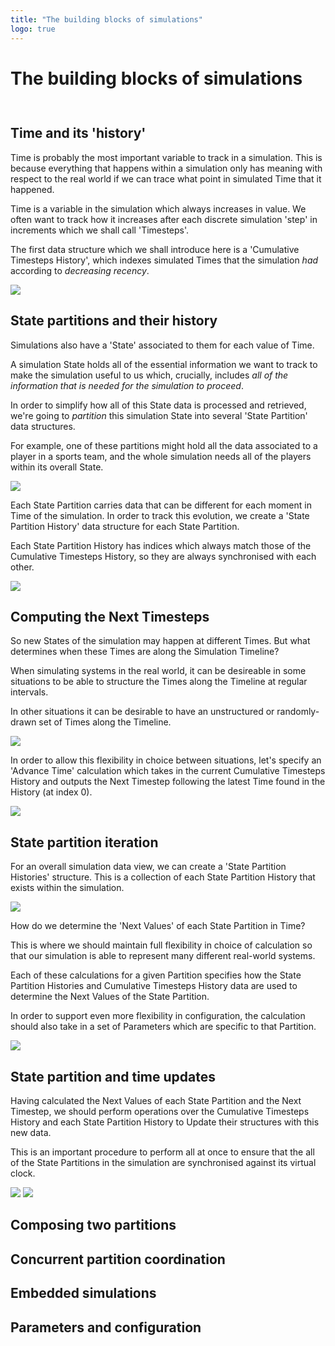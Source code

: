 ```yaml
---
title: "The building blocks of simulations"
logo: true
---
```


# The building blocks of simulations
<div style="height:0.75em;"></div>

## Time and its 'history'

Time is probably the most important variable to track in a simulation. This is because everything that happens within a simulation only has meaning with respect to the real world if we can trace what point in simulated Time that it happened.

Time is a variable in the simulation which always increases in value. We often want to track how it increases after each discrete simulation 'step' in increments which we shall call 'Timesteps'.

The first data structure which we shall introduce here is a 'Cumulative Timesteps History', which indexes simulated Times that the simulation _had_ according to _decreasing recency_.

<img src="../assets/cumulative-timesteps-history.svg" />

## State partitions and their history

Simulations also have a 'State' associated to them for each value of Time.

A simulation State holds all of the essential information we want to track to make the simulation useful to us which, crucially, includes _all of the information that is needed for the simulation to proceed_.

In order to simplify how all of this State data is processed and retrieved, we're going to _partition_ this simulation State into several 'State Partition' data structures.

For example, one of these partitions might hold all the data associated to a player in a sports team, and the whole simulation needs all of the players within its overall State.

<img src="../assets/state-partitions.svg" />

Each State Partition carries data that can be different for each moment in Time of the simulation. In order to track this evolution, we create a 'State Partition History' data structure for each State Partition.

Each State Partition History has indices which always match those of the Cumulative Timesteps History, so they are always synchronised with each other.

<img src="../assets/state-partition-history.svg" />

## Computing the Next Timesteps

So new States of the simulation may happen at different Times. But what determines when these Times are along the Simulation Timeline?

When simulating systems in the real world, it can be desireable in some situations to be able to structure the Times along the Timeline at regular intervals.

In other situations it can be desirable to have an unstructured or randomly-drawn set of Times along the Timeline.

<img src="../assets/timeline.svg" />

In order to allow this flexibility in choice between situations, let's specify an 'Advance Time' calculation which takes in the current Cumulative Timesteps History and outputs the Next Timestep following the latest Time found in the History (at index 0).

<img src="../assets/advance-time.svg" />

## State partition iteration

For an overall simulation data view, we can create a 'State Partition Histories' structure. This is a collection of each State Partition History that exists within the simulation.

<img src="../assets/state-partition-histories.svg" />

How do we determine the 'Next Values' of each State Partition in Time?

This is where we should maintain full flexibility in choice of calculation so that our simulation is able to represent many different real-world systems.

Each of these calculations for a given Partition specifies how the State Partition Histories and Cumulative Timesteps History data are used to determine the Next Values of the State Partition.

In order to support even more flexibility in configuration, the calculation should also take in a set of Parameters which are specific to that Partition.

<img src="../assets/partition-iteration.svg" />

## State partition and time updates

Having calculated the Next Values of each State Partition and the Next Timestep, we should perform operations over the Cumulative Timesteps History and each State Partition History to Update their structures with this new data.

This is an important procedure to perform all at once to ensure that the all of the State Partitions in the simulation are synchronised against its virtual clock.

<img src="../assets/update-time-history.svg" />

<img src="../assets/update-state-partition-history.svg" />

## Composing two partitions

## Concurrent partition coordination

## Embedded simulations

## Parameters and configuration
